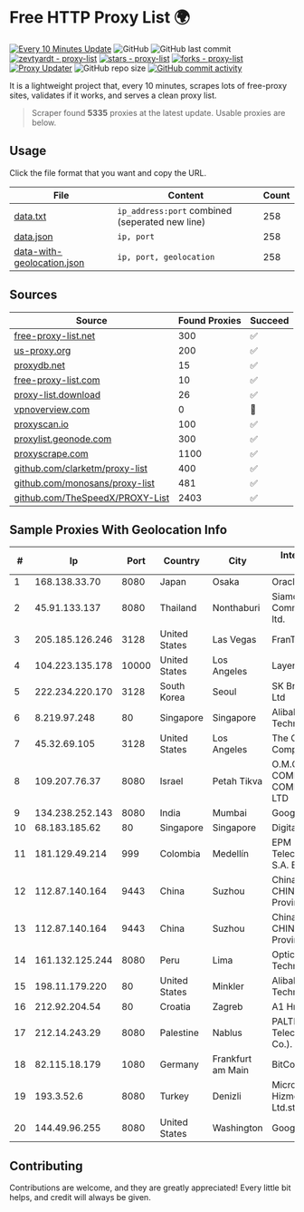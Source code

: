 
# Free HTTP Proxy List 🌍

[![Every 10 Minutes Update](https://github.com/mertguvencli/http-proxy-list/actions/workflows/main.yml/badge.svg?branch=main)](https://github.com/mertguvencli/http-proxy-list/actions/workflows/main.yml)
![GitHub](https://img.shields.io/github/license/mertguvencli/http-proxy-list)
![GitHub last commit](https://img.shields.io/github/last-commit/mertguvencli/http-proxy-list)
[![zevtyardt - proxy-list](https://img.shields.io/static/v1?label=zevtyardt&message=proxy-list&color=blue&logo=github)](https://github.com/zevtyardt/proxy-list "Go to GitHub repo")
[![stars - proxy-list](https://img.shields.io/github/stars/zevtyardt/proxy-list?style=social)](https://github.com/zevtyardt/proxy-list)
[![forks - proxy-list](https://img.shields.io/github/forks/zevtyardt/proxy-list?style=social)](https://github.com/zevtyardt/proxy-list)
[![Proxy Updater](https://github.com/zevtyardt/proxy-list/workflows/Proxy%20Updater/badge.svg)](https://github.com/zevtyardt/proxy-list/actions?query=workflow:"Proxy+Updater")
![GitHub repo size](https://img.shields.io/github/repo-size/zevtyardt/proxy-list)
[![GitHub commit activity](https://img.shields.io/github/commit-activity/m/zevtyardt/proxy-list?logo=commits)](https://github.com/zevtyardt/proxy-list/commits/main)

It is a lightweight project that, every 10 minutes, scrapes lots of free-proxy sites, validates if it works, and serves a clean proxy list.

> Scraper found **5335** proxies at the latest update. Usable proxies are below.

## Usage

Click the file format that you want and copy the URL.

|File|Content|Count|
|----|-------|-----|
|[data.txt](https://raw.githubusercontent.com/mertguvencli/http-proxy-list/main/proxy-list/data.txt)|`ip_address:port` combined (seperated new line)|258|
|[data.json](https://raw.githubusercontent.com/mertguvencli/http-proxy-list/main/proxy-list/data.json)|`ip, port`|258|
|[data-with-geolocation.json](https://raw.githubusercontent.com/mertguvencli/http-proxy-list/main/proxy-list/data-with-geolocation.json)|`ip, port, geolocation`|258|

## Sources

|Source|Found Proxies|Succeed|
|------|-------------|-------|
|[free-proxy-list.net](https://free-proxy-list.net)|300|✅|
|[us-proxy.org](https://www.us-proxy.org)|200|✅|
|[proxydb.net](http://proxydb.net)|15|✅|
|[free-proxy-list.com](https://free-proxy-list.com/?page=&port=&type%5B%5D=http&type%5B%5D=https&up_time=0&search=Search)|10|✅|
|[proxy-list.download](https://www.proxy-list.download/HTTP)|26|✅|
|[vpnoverview.com](https://vpnoverview.com/privacy/anonymous-browsing/free-proxy-servers)|0|🚫|
|[proxyscan.io](https://www.proxyscan.io)|100|✅|
|[proxylist.geonode.com](https://proxylist.geonode.com/api/proxy-list?limit=300&page=1&sort_by=lastChecked&sort_type=desc&protocols=http,https)|300|✅|
|[proxyscrape.com](https://api.proxyscrape.com/v2/?request=displayproxies&protocol=http&timeout=10000&country=all&ssl=all&anonymity=all)|1100|✅|
|[github.com/clarketm/proxy-list](https://raw.githubusercontent.com/clarketm/proxy-list/master/proxy-list-raw.txt)|400|✅|
|[github.com/monosans/proxy-list](https://raw.githubusercontent.com/monosans/proxy-list/main/proxies/http.txt)|481|✅|
|[github.com/TheSpeedX/PROXY-List](https://raw.githubusercontent.com/TheSpeedX/PROXY-List/master/http.txt)|2403|✅|


## Sample Proxies With Geolocation Info

|#|Ip|Port|Country|City|Internet Service Provider|
|-|--|----|-------|----|-------------------------|
|1|168.138.33.70|8080|Japan|Osaka|Oracle Corporation|
|2|45.91.133.137|8080|Thailand|Nonthaburi|Siamdata Communication Co., ltd.|
|3|205.185.126.246|3128|United States|Las Vegas|FranTech Solutions|
|4|104.223.135.178|10000|United States|Los Angeles|LayerHost|
|5|222.234.220.170|3128|South Korea|Seoul|SK Broadband Co Ltd|
|6|8.219.97.248|80|Singapore|Singapore|Alibaba (US) Technology Co., Ltd.|
|7|45.32.69.105|3128|United States|Los Angeles|The Constant Company|
|8|109.207.76.37|8080|Israel|Petah Tikva|O.M.C. COMPUTERS & COMMUNICATIONS LTD|
|9|134.238.252.143|8080|India|Mumbai|Google LLC|
|10|68.183.185.62|80|Singapore|Singapore|DigitalOcean, LLC|
|11|181.129.49.214|999|Colombia|Medellín|EPM Telecomunicaciones S.A. E.S.P.|
|12|112.87.140.164|9443|China|Suzhou|China Unicom CHINA169 Jiangsu Province Network|
|13|112.87.140.164|9443|China|Suzhou|China Unicom CHINA169 Jiangsu Province Network|
|14|161.132.125.244|8080|Peru|Lima|Optical Technologies S.A.C.|
|15|198.11.179.220|80|United States|Minkler|Alibaba (US) Technology Co., Ltd.|
|16|212.92.204.54|80|Croatia|Zagreb|A1 Hrvatska d.o.o|
|17|212.14.243.29|8080|Palestine|Nablus|PALTEL (Palestine Telecommunications Co.).|
|18|82.115.18.179|1080|Germany|Frankfurt am Main|BitCommand LLC|
|19|193.3.52.6|8080|Turkey|Denizli|Micronet Iletisim Hizmetleri Tic. Ltd.sti.|
|20|144.49.96.255|8080|United States|Washington|Google LLC|



## Contributing

Contributions are welcome, and they are greatly appreciated! Every
little bit helps, and credit will always be given.

